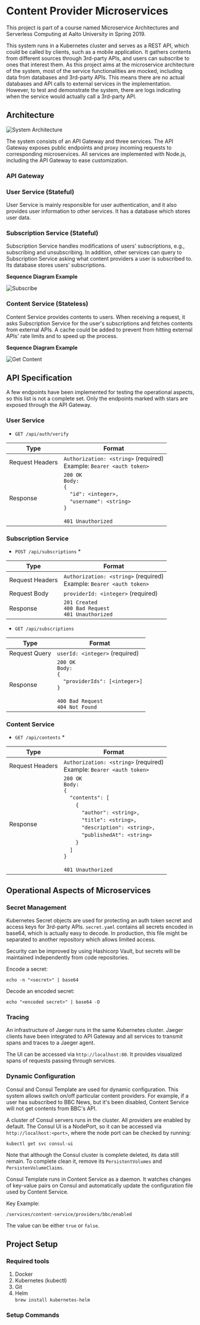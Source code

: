 # Content Provider Microservices

This project is part of a course named Microservice Architectures and Serverless Computing at Aalto University in Spring 2019.

This system runs in a Kubernetes cluster and serves as a REST API, which could be called by clients, such as a mobile application. It gathers contents from different sources through 3rd-party APIs, and users can subscribe to ones that interest them. As this project aims at the microservice architecture of the system, most of the service functionalities are mocked, including data from databases and 3rd-party APIs. This means there are no actual databases and API calls to external services in the implementation. However, to test and demonstrate the system, there are logs indicating when the service would actually call a 3rd-party API.

## Architecture

![System Architecture](images/architecture.png)

The system consists of an API Gateway and three services. The API Gateway exposes public endpoints and proxy incoming requests to corresponding microservices. All services are implemented with Node.js, including the API Gateway to ease customization.

### API Gateway

### User Service (Stateful)

User Service is mainly responsible for user authentication, and it also provides user information to other services. It has a database which stores user data.

### Subscription Service (Stateful)

Subscription Service handles modifications of users' subscriptions, e.g., subscribing and unsubscribing. In addition, other services can query to Subscription Service asking what content providers a user is subscribed to. Its database stores users' subscriptions.

**Sequence Diagram Example**

![Subscribe](images/subscribe-seq.png)

### Content Service (Stateless)

Content Service provides contents to users. When receiving a request, it asks Subscription Service for the user's subscriptions and fetches contents from external APIs. A cache could be added to prevent from hitting external APIs' rate limits and to speed up the process.

**Sequence Diagram Example**

![Get Content](images/get-content-seq.png)

## API Specification

A few endpoints have been implemented for testing the operational aspects, so this list is not a complete set. Only the endpoints marked with stars are exposed through the API Gateway.

### User Service

* `GET /api/auth/verify`

| Type | Format |
| - | - |
| Request Headers | `Authorization: <string>` (required)<br>Example: `Bearer <auth token>` |
| Response | `200 OK`<br>`Body:`<br>`{`<br>&emsp;`"id": <integer>,`<br>&emsp;`"username": <string>`<br>`}`<br><br>`401 Unauthorized` |

### Subscription Service

* `POST /api/subscriptions` *

| Type | Format |
| - | - |
| Request Headers | `Authorization: <string>` (required)<br>Example: `Bearer <auth token>` |
| Request Body | `providerId: <integer>` (required) |
| Response | `201 Created`<br>`400 Bad Request`<br>`401 Unauthorized` |

* `GET /api/subscriptions`

| Type | Format |
| - | - |
| Request Query | `userId: <integer>` (required) |
| Response | `200 OK`<br>`Body:`<br>`{`<br>&emsp;`"providerIds": [<integer>]`<br>`}`<br><br>`400 Bad Request`<br>`404 Not Found` |

### Content Service

* `GET /api/contents` *

| Type | Format |
| - | - |
| Request Headers | `Authorization: <string>` (required)<br>Example: `Bearer <auth token>` |
| Response | `200 OK`<br>`Body:`<br>`{`<br>&emsp;`"contents": [`<br>&emsp;&emsp;`{`<br>&emsp;&emsp;&emsp;`"author": <string>,`<br>&emsp;&emsp;&emsp;`"title": <string>,`<br>&emsp;&emsp;&emsp;`"description": <string>,`<br>&emsp;&emsp;&emsp;`"publishedAt": <string>`<br>&emsp;&emsp;`}`<br>&emsp;`]`<br>`}`<br><br>`401 Unauthorized` |

## Operational Aspects of Microservices

### Secret Management

Kubernetes Secret objects are used for protecting an auth token secret and access keys for 3rd-party APIs. `secret.yaml` contains all secrets encoded in base64, which is actually easy to decode. In production, this file might be separated to another repository which allows limited access.

Security can be improved by using Hashicorp Vault, but secrets will be maintained independently from code repositories.

Encode a secret:

```
echo -n "<secret>" | base64
```

Decode an encoded secret:

```
echo "<encoded secret>" | base64 -D
```

### Tracing

An infrastructure of Jaeger runs in the same Kubernetes cluster. Jaeger clients have been integrated to API Gateway and all services to transmit spans and traces to a Jaeger agent.

The UI can be accessed via `http://localhost:80`. It provides visualized spans of requests passing through services.

### Dynamic Configuration

Consul and Consul Template are used for dynamic configuration. This system allows switch on/off particular content providers. For example, if a user has subscribed to BBC News, but it's been disabled, Content Service will not get contents from BBC's API.

A cluster of Consul servers runs in the cluster. All providers are enabled by default. The Consul UI is a NodePort, so it can be accessed via `http://localhost:<port>`, where the node port can be checked by running:

```
kubectl get svc consul-ui
```

Note that although the Consul cluster is complete deleted, its data still remain. To complete clean it, remove its `PersistentVolumes` and `PersistenVolumeClaims`.

Consul Template runs in Content Service as a daemon. It watches changes of key-value pairs on Consul and automatically update the configuration file used by Content Service.

Key Example:

```
/services/content-service/providers/bbc/enabled
```

The value can be either `true` or `false`.

## Project Setup

### Required tools

1. Docker
2. Kubernetes (kubectl)
3. Git
4. Helm<br>`brew install kubernetes-helm`

### Setup Commands